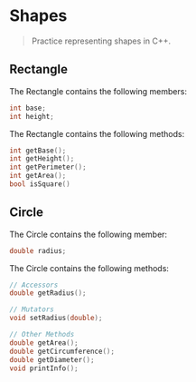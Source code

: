 # Shapes
> Practice representing shapes in C++.

## Rectangle
The Rectangle contains the following members:
```c++
int base;
int height;
```
The Rectangle contains the following methods:
```c++
int getBase();
int getHeight();
int getPerimeter();
int getArea();
bool isSquare()
```

## Circle
The Circle contains the following member:
```c++
double radius;
```

The Circle contains the following methods:
```c++
// Accessors
double getRadius();

// Mutators
void setRadius(double);

// Other Methods
double getArea();
double getCircumference();
double getDiameter();
void printInfo();
```